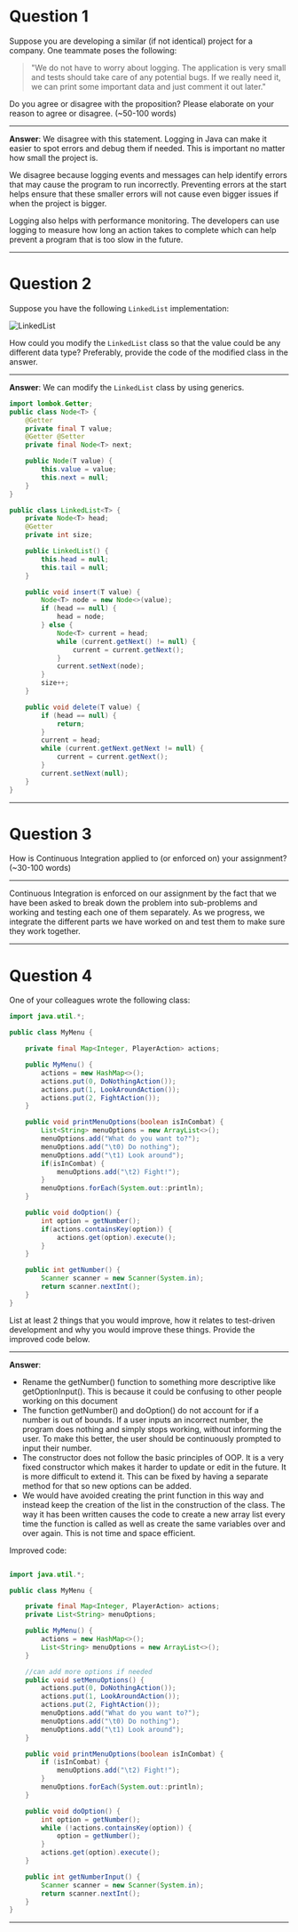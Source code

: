 # Question 1

Suppose you are developing a similar (if not identical) project for a company. One teammate poses the following:

> "We do not have to worry about logging. The application is very small and tests should take care of any potential bugs. If we really need it, we can print some important data and just comment it out later."

Do you agree or disagree with the proposition? Please elaborate on your reason to agree or disagree. (~50-100 words)

___

**Answer**:
We disagree with this statement. Logging in Java can make it easier to spot 
errors and debug them if needed. This is important no matter how small the
project is. 

We disagree because logging events and messages can help identify errors that 
may cause the program to run incorrectly. Preventing errors at the start helps 
ensure that these smaller errors will not cause even bigger issues if when the 
project is bigger.

Logging also helps with performance monitoring. The developers can use logging 
to measure how long an action takes to complete which can help prevent a program
that is too slow in the future.
___

# Question 2

Suppose you have the following `LinkedList` implementation:

![LinkedList](images/LinkedList.png)

How could you modify the `LinkedList` class so that the value could be any different data type? Preferably, provide the code of the modified class in the answer.
___

**Answer**:
We can modify the `LinkedList` class by using generics.

```java
import lombok.Getter;
public class Node<T> {
    @Getter
    private final T value;
    @Getter @Setter
    private final Node<T> next;

    public Node(T value) {
        this.value = value;
        this.next = null;
    }
}

public class LinkedList<T> {
    private Node<T> head;
    @Getter
    private int size;

    public LinkedList() {
        this.head = null;
        this.tail = null;
    }

    public void insert(T value) {
        Node<T> node = new Node<>(value);
        if (head == null) {
            head = node;
        } else {
            Node<T> current = head;
            while (current.getNext() != null) {
                current = current.getNext();
            }
            current.setNext(node);
        }
        size++;
    }

    public void delete(T value) {
        if (head == null) {
            return;
        }
        current = head;
        while (current.getNext.getNext != null) {
            current = current.getNext();
        }
        current.setNext(null);
    }
}


```

___

# Question 3

How is Continuous Integration applied to (or enforced on) your assignment? (~30-100 words)

___

Continuous Integration is enforced on our assignment by the fact that we have been asked to break down the problem into 
sub-problems and working and testing each one of them separately. As we progress, we integrate the different parts we 
have worked on and test them to make sure they work together. 
___

# Question 4

One of your colleagues wrote the following class:

```java
import java.util.*;

public class MyMenu {

    private final Map<Integer, PlayerAction> actions;

    public MyMenu() {
        actions = new HashMap<>();
        actions.put(0, DoNothingAction());
        actions.put(1, LookAroundAction());
        actions.put(2, FightAction());
    }

    public void printMenuOptions(boolean isInCombat) {
        List<String> menuOptions = new ArrayList<>();
        menuOptions.add("What do you want to?");
        menuOptions.add("\t0) Do nothing");
        menuOptions.add("\t1) Look around");
        if(isInCombat) {
            menuOptions.add("\t2) Fight!");
        }
        menuOptions.forEach(System.out::println);
    }

    public void doOption() {
        int option = getNumber();
        if(actions.containsKey(option)) {
            actions.get(option).execute();
        }
    }

    public int getNumber() {
        Scanner scanner = new Scanner(System.in);
        return scanner.nextInt();
    }
}
```
List at least 2 things that you would improve, how it relates to test-driven development and why you would improve these things. Provide the improved code below.

___

**Answer**:

- Rename the getNumber() function to something more descriptive like getOptionInput(). This is because it could be
confusing to other people working on this document
- The function getNumber() and doOption() do not account for if a number is out of bounds. If a user inputs an incorrect
number, the program does nothing and simply stops working, without informing the user. To make this better, the user should be
continuously prompted to input their number.
- The constructor does not follow the basic principles of OOP. It is a very fixed constructor which makes it harder
to update or edit in the future. It is more difficult to extend it. This can be fixed by having a separate method for that
so new options can be added.
- We would have avoided creating the print function in this way and instead keep the creation of the list in the construction of the class. 
The way it has been written causes the code to create a new array list every time the function is called as well as create the same
variables over and over again. This is not time and space efficient.


Improved code:

```java

import java.util.*;

public class MyMenu {

    private final Map<Integer, PlayerAction> actions;
    private List<String> menuOptions;

    public MyMenu() {
        actions = new HashMap<>();
        List<String> menuOptions = new ArrayList<>();
    }

    //can add more options if needed
    public void setMenuOptions() {
        actions.put(0, DoNothingAction());
        actions.put(1, LookAroundAction());
        actions.put(2, FightAction());
        menuOptions.add("What do you want to?");
        menuOptions.add("\t0) Do nothing");
        menuOptions.add("\t1) Look around");
    }

    public void printMenuOptions(boolean isInCombat) {
        if (isInCombat) {
            menuOptions.add("\t2) Fight!");
        }
        menuOptions.forEach(System.out::println);
    }

    public void doOption() {
        int option = getNumber();
        while (!actions.containsKey(option)) {
            option = getNumber();
        }
        actions.get(option).execute();
    }

    public int getNumberInput() {
        Scanner scanner = new Scanner(System.in);
        return scanner.nextInt();
    }
}
```
___